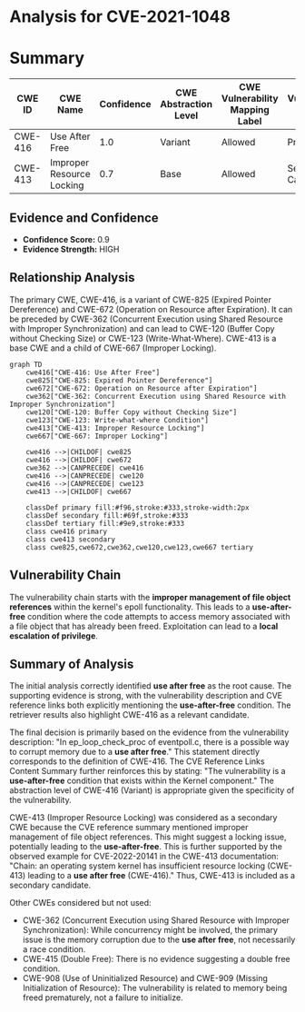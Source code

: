 # Analysis for CVE-2021-1048

# Summary
| CWE ID | CWE Name | Confidence | CWE Abstraction Level | CWE Vulnerability Mapping Label | CWE-Vulnerability Mapping Notes |
|---|---|---|---|---|---|
| CWE-416 | Use After Free | 1.0 | Variant | Allowed | Primary CWE |
| CWE-413 | Improper Resource Locking | 0.7 | Base | Allowed | Secondary Candidate |

## Evidence and Confidence

*   **Confidence Score:** 0.9
*   **Evidence Strength:** HIGH

## Relationship Analysis
The primary CWE, CWE-416, is a variant of CWE-825 (Expired Pointer Dereference) and CWE-672 (Operation on Resource after Expiration). It can be preceded by CWE-362 (Concurrent Execution using Shared Resource with Improper Synchronization) and can lead to CWE-120 (Buffer Copy without Checking Size) or CWE-123 (Write-What-Where). CWE-413 is a base CWE and a child of CWE-667 (Improper Locking).

```mermaid
graph TD
    cwe416["CWE-416: Use After Free"]
    cwe825["CWE-825: Expired Pointer Dereference"]
    cwe672["CWE-672: Operation on Resource after Expiration"]
    cwe362["CWE-362: Concurrent Execution using Shared Resource with Improper Synchronization"]
    cwe120["CWE-120: Buffer Copy without Checking Size"]
    cwe123["CWE-123: Write-what-where Condition"]
    cwe413["CWE-413: Improper Resource Locking"]
    cwe667["CWE-667: Improper Locking"]

    cwe416 -->|CHILDOF| cwe825
    cwe416 -->|CHILDOF| cwe672
    cwe362 -->|CANPRECEDE| cwe416
    cwe416 -->|CANPRECEDE| cwe120
    cwe416 -->|CANPRECEDE| cwe123
    cwe413 -->|CHILDOF| cwe667

    classDef primary fill:#f96,stroke:#333,stroke-width:2px
    classDef secondary fill:#69f,stroke:#333
    classDef tertiary fill:#9e9,stroke:#333
    class cwe416 primary
    class cwe413 secondary
    class cwe825,cwe672,cwe362,cwe120,cwe123,cwe667 tertiary
```

## Vulnerability Chain
The vulnerability chain starts with the **improper management of file object references** within the kernel's epoll functionality. This leads to a **use-after-free** condition where the code attempts to access memory associated with a file object that has already been freed. Exploitation can lead to a **local escalation of privilege**.

## Summary of Analysis
The initial analysis correctly identified **use after free** as the root cause. The supporting evidence is strong, with the vulnerability description and CVE reference links both explicitly mentioning the **use-after-free** condition. The retriever results also highlight CWE-416 as a relevant candidate.

The final decision is primarily based on the evidence from the vulnerability description: "In ep_loop_check_proc of eventpoll.c, there is a possible way to corrupt memory due to a **use after free**." This statement directly corresponds to the definition of CWE-416. The CVE Reference Links Content Summary further reinforces this by stating: "The vulnerability is a **use-after-free** condition that exists within the Kernel component." The abstraction level of CWE-416 (Variant) is appropriate given the specificity of the vulnerability.

CWE-413 (Improper Resource Locking) was considered as a secondary CWE because the CVE reference summary mentioned improper management of file object references. This might suggest a locking issue, potentially leading to the **use-after-free**. This is further supported by the observed example for CVE-2022-20141 in the CWE-413 documentation: "Chain: an operating system kernel has insufficient resource locking (CWE-413) leading to a **use after free** (CWE-416)." Thus, CWE-413 is included as a secondary candidate.

Other CWEs considered but not used:
*   CWE-362 (Concurrent Execution using Shared Resource with Improper Synchronization): While concurrency might be involved, the primary issue is the memory corruption due to the **use after free**, not necessarily a race condition.
*   CWE-415 (Double Free): There is no evidence suggesting a double free condition.
*   CWE-908 (Use of Uninitialized Resource) and CWE-909 (Missing Initialization of Resource): The vulnerability is related to memory being freed prematurely, not a failure to initialize.